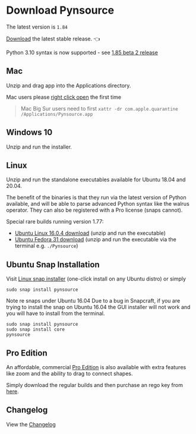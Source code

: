 # Download Pynsource 

The latest version is `1.84`

[Download](https://github.com/abulka/pynsource/releases/latest) the latest stable release. 👈

Python 3.10 syntax is now supported - see [1.85 beta 2 release](https://github.com/abulka/pynsource/releases/tag/pre-70)

## Mac

Unzip and drag app into the Applications directory.

Mac users please [right click open](https://www.howtogeek.com/205393/gatekeeper-101-why-your-mac-only-allows-apple-approved-software-by-default/) the first time

> Mac Big Sur users need to first `xattr -dr com.apple.quarantine /Applications/Pynsource.app`

## Windows 10

Unzip and run the installer.

## Linux

Unzip and run the standalone executables available for Ubuntu 18.04 and 20.04.

The benefit of the binaries is that they run via the latest version of Python available, and will be able to parse advanced Python syntax like the walrus operator. They can also be registered with a Pro license (snaps cannot).

Special rare builds running version 1.77:
 * [Ubuntu Linux 16.0.4 download](http://bit.ly/pynsource-1-77-ubuntu-16) (unzip and run the executable) 
 * [Ubuntu Fedora 31 download](https://github.com/abulka/pynsource/releases/download/version-1.77/pynsource-1.77-fedora-31.zip) (unzip and run the executable via the terminal e.g. `./Pynsource`)

## Ubuntu Snap Installation

Visit [Linux snap installer](http://bit.ly/pynsource-snap) (one-click install on any Ubuntu distro) or simply

    sudo snap install pynsource

Note re snaps under Ubuntu 16.04 Due to a bug in Snapcraft, if you are trying to install the snap on Ubuntu 16.04 the GUI installer will not work and you will have to install from the terminal.

    sudo snap install pynsource
    sudo snap install core
    pynsource 

## Pro Edition

An affordable, commercial [Pro Edition](http://pynsource.com/pricing.html) is also available with extra features 
like zoom and the ability to drag to connect shapes.

Simply download the regular builds and then purchase an rego key from [here](http://pynsource.com/pricing.html).

## Changelog

View the [Changelog](CHANGELOG.md)
